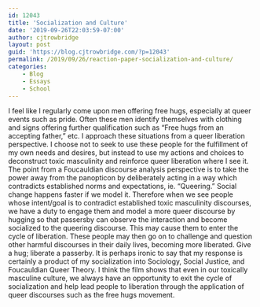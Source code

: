 ```yaml
---
id: 12043
title: 'Socialization and Culture'
date: '2019-09-26T22:03:59-07:00'
author: cjtrowbridge
layout: post
guid: 'https://blog.cjtrowbridge.com/?p=12043'
permalink: /2019/09/26/reaction-paper-socialization-and-culture/
categories:
    - Blog
    - Essays
    - School
---
```


I feel like I regularly come upon men offering free hugs, especially at queer events such as pride. Often these men identify themselves with clothing and signs offering further qualification such as “Free hugs from an accepting father,” etc. I approach these situations from a queer liberation perspective. I choose not to seek to use these people for the fulfillment of my own needs and desires, but instead to use my actions and choices to deconstruct toxic masculinity and reinforce queer liberation where I see it. The point from a Foucauldian discourse analysis perspective is to take the power away from the panopticon by deliberately acting in a way which contradicts established norms and expectations, ie. “Queering.” Social change happens faster if we model it. Therefore when we see people whose intent/goal is to contradict established toxic masculinity discourses, we have a duty to engage them and model a more queer discourse by hugging so that passersby can observe the interaction and become socialized to the queering discourse. This may cause them to enter the cycle of liberation. These people may then go on to challenge and question other harmful discourses in their daily lives, becoming more liberated. Give a hug; liberate a passerby. It is perhaps ironic to say that my response is certainly a product of my socialization into Sociology, Social Justice, and Foucauldian Queer Theory. I think the film shows that even in our toxically masculine culture, we always have an opportunity to exit the cycle of socialization and help lead people to liberation through the application of queer discourses such as the free hugs movement.